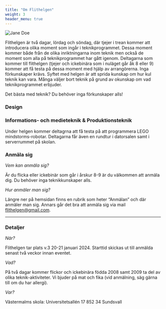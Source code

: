 ```yaml
---
title: "Om Flithelgen"
weight: 3
header_menu: true
---
```


![Jane Doe](images/hew.jpg)


Flithelgen är två dagar, lördag och söndag, där tjejer i trean kommer att introducera olika moment som ingår i teknikprogrammet. Dessa moment kommer både från de olika inriktningarna inom teknik men också de moment som alla på teknikprogrammet har gått igenom. Deltagarna som kommer till flithelgen (tjejer och ickebinära som i nuläget går åk 8 eller 9) kommer att få testa på dessa moment med hjälp av arrangörerna. Inga förkunskaper krävs. Syftet med helgen är att sprida kunskap om hur kul teknik kan vara. Många väljer bort teknik på grund av okunskap om vad teknikprogrammet erbjuder. 

Det bästa med teknik? Du behöver inga förkunskaper alls! 

### Design



### Informations- och medieteknik & Produktionsteknik

Under helgen kommer deltagrna att få testa på att programmera LEGO mindstorms-robotar. Deltagarna får även en rundtur i datorsalen samt i serverrummet på skolan.

### Anmäla sig
*Vem kan anmäla sig?*

Är du flicka eller ickebinär som går i årskur 8-9 är du välkommen att anmäla dig. Du behöver inga teknikkunskaper alls.

*Hur anmäler man sig?*

Längre ner på hemsidan finns en rubrik som heter “Anmälan” och där anmäler man sig. Annars går det bra att anmäla sig via mail flithelgen@gmail.com. 

----

### Detaljer
*När?*

Flithelgen tar plats v.3 20-21 januari 2024. Starttid skickas ut till anmälda senast två veckor innan eventet.

*Vad?*

På två dagar kommer flickor och ickebinära födda 2008 samt 2009 ta del av olika teknik-aktiviteter. Vi bjuder på mat och fika (vid anmälning, säg gärna till om du har allergi).

*Var?*

Västermalms skola:
Universitetsallén 17
852 34 Sundsvall

